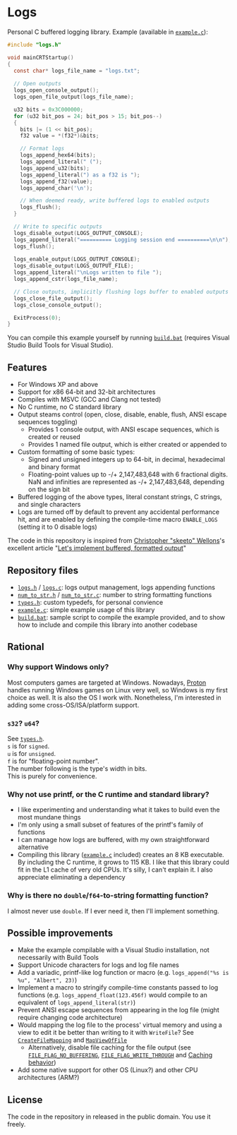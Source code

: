 # Logs
Personal C buffered logging library. Example (available in [`example.c`](example.c)):
```C
#include "logs.h"

void mainCRTStartup()
{
  const char* logs_file_name = "logs.txt";
  
  // Open outputs
  logs_open_console_output();
  logs_open_file_output(logs_file_name);

  u32 bits = 0x3C000000;
  for (u32 bit_pos = 24; bit_pos > 15; bit_pos--)
  {
    bits |= (1 << bit_pos);
    f32 value = *(f32*)&bits;

    // Format logs
    logs_append_hex64(bits);
    logs_append_literal(" (");
    logs_append_u32(bits);
    logs_append_literal(") as a f32 is ");
    logs_append_f32(value);
    logs_append_char('\n');

    // When deemed ready, write buffered logs to enabled outputs
    logs_flush();
  }

  // Write to specific outputs
  logs_disable_output(LOGS_OUTPUT_CONSOLE);
  logs_append_literal("========== Logging session end ==========\n\n");
  logs_flush();
  
  logs_enable_output(LOGS_OUTPUT_CONSOLE);
  logs_disable_output(LOGS_OUTPUT_FILE);
  logs_append_literal("\nLogs written to file ");
  logs_append_cstr(logs_file_name);

  // Close outputs, implicitly flushing logs buffer to enabled outputs
  logs_close_file_output();
  logs_close_console_output();

  ExitProcess(0);
}
```

You can compile this example yourself by running [`build.bat`](build.bat) (requires Visual Studio
Build Tools for Visual Studio).

## Features
- For Windows XP and above
- Support for x86 64-bit and 32-bit architectures
- Compiles with MSVC (GCC and Clang not tested)
- No C runtime, no C standard library
- Output steams control (open, close, disable, enable, flush, ANSI escape sequences toggling)
  - Provides 1 console output, with ANSI escape sequences, which is created or reused
  - Provides 1 named file output, which is either created or appended to
- Custom formatting of some basic types:
  - Signed and unsigned integers up to 64-bit, in decimal, hexadecimal and binary format
  - Floating-point values up to -/+ 2,147,483,648 with 6 fractional digits.
    NaN and infinities are represented as -/+ 2,147,483,648, depending on the sign bit
- Buffered logging of the above types, literal constant strings, C strings, and single characters
- Logs are turned off by default to prevent any accidental performance hit, and are enabled by
  defining the compile-time macro `ENABLE_LOGS` (setting it to 0 disable logs)

The code in this repository is inspired from
[Christopher "skeeto" Wellons](https://github.com/skeeto)'s excellent article
"[Let's implement buffered, formatted output](https://nullprogram.com/blog/2023/02/13/)"


## Repository files
- [`logs.h`](logs.h) / [`logs.c`](logs.c): logs output management, logs appending functions
- [`num_to_str.h`](num_to_str.h) / [`num_to_str.c`](num_to_str.c): number to string formatting
  functions
- [`types.h`](types.h): custom typedefs, for personal convience
- [`example.c`](example.c): simple example usage of this library
- [`build.bat`](build.bat): sample script to compile the example provided, and to show how to
  include and compile this library into another codebase


## Rational
### Why support Windows only?
Most computers games are targeted at Windows. Nowadays,
[Proton](https://github.com/ValveSoftware/Proton) handles running Windows games on Linux very well,
so Windows is my first choice as well. It is also the OS I work with. Nonetheless, I'm interested
in adding some cross-OS/ISA/platform support.

### `s32`? `u64`?
See [`types.h`](types.h).  
`s` is for `signed`.  
`u` is for `unsigned`.  
`f` is for "floating-point number".  
The number following is the type's width in bits.  
This is purely for convenience.

### Why not use printf, or the C runtime and standard library?
- I like experimenting and understanding what it takes to build even the most mundane things
- I'm only using a small subset of features of the printf's family of functions
- I can manage how logs are buffered, with my own straightforward alternative
- Compiling this library ([`example.c`](example.c) included) creates an 8 KB executable. By
  including the C runtime, it grows to 115 KB. I like that this library could fit in the L1
  cache of very old CPUs. It's silly, I can't explain it. I also appreciate eliminating a
  dependency

### Why is there no `double`/`f64`-to-string formatting function?
I almost never use `double`. If I ever need it, then I'll implement something.


## Possible improvements
- Make the example compilable with a Visual Studio installation, not necessarily with Build Tools
- Support Unicode characters for logs and log file names
- Add a variadic, printf-like log function or macro (e.g. `logs_append("%s is %u", "Albert", 23)`)
- Implement a macro to stringify compile-time constants passed to log functions
  (e.g. `logs_append_float(123.456f)` would compile to an equivalent of `logs_append_literal(str)`)
- Prevent ANSI escape sequences from appearing in the log file (might require changing code
  architecture)
- Would mapping the log file to the process' virtual memory and using a view to edit it be better
  than writing to it with `WriteFile`? See
  [`CreateFileMapping`](https://learn.microsoft.com/en-us/windows/win32/api/winbase/nf-winbase-createfilemappinga)
  and
  [`MapViewOfFile`](https://learn.microsoft.com/en-us/windows/win32/api/memoryapi/nf-memoryapi-mapviewoffile)
  - Alternatively, disable file caching for the file output (see
  [`FILE_FLAG_NO_BUFFERING`](https://learn.microsoft.com/en-us/windows/win32/api/fileapi/nf-fileapi-createfilea#FILE_FLAG_NO_BUFFERING),
  [`FILE_FLAG_WRITE_THROUGH`](https://learn.microsoft.com/en-us/windows/win32/api/fileapi/nf-fileapi-createfilea#FILE_FLAG_WRITE_THROUGH`)
  and
  [Caching behavior](https://learn.microsoft.com/en-us/windows/win32/api/fileapi/nf-fileapi-createfilea#caching-behavior))
- Add some native support for other OS (Linux?) and other CPU architectures (ARM?)


## License
The code in the repository in released in the public domain. You use it freely.

